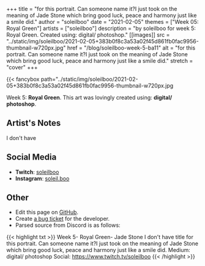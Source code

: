 +++
title =       "for this portrait. Can someone name it?I just took on the meaning of Jade Stone which bring good luck, peace and harmony just like a smile did."
author =      "soleilboo"
date =        "2021-02-05"
themes =      ["Week 05: Royal Green"]
artists =     ["soleilboo"]
description = "by soleilboo for week 5: Royal Green. Created using: digital/ photoshop."
[[images]]
              src = "../static/img/soleilboo/2021-02-05+383b0f8c3a53a02f45d861fb0fac9956-thumbnail-w720px.jpg"
              href = "/blog/soleilboo-week-5-ba11"
              alt = "for this portrait. Can someone name it?I just took on the meaning of Jade Stone which bring good luck, peace and harmony just like a smile did."
              stretch = "cover"
+++


{{< fancybox path="../static/img/soleilboo/2021-02-05+383b0f8c3a53a02f45d861fb0fac9956-thumbnail-w720px.jpg

Week 5: **Royal Green**. This art was lovingly created using: **digital/ photoshop**.

## Artist's Notes

I don't have

## Social Media

- **Twitch**: <a href='https://twitch.tv/soleilboo' target='_blank'>soleilboo</a>
- **Instagram**: <a href='https://instagram.com/soleil.boo' target='_blank'>soleil.boo</a>

## Other

- Edit this page on [GitHub](https://github.com/teaminkling/web-refresh/edit/main/content/blog/soleilboo-week-5-ba11.md).
- Create [a bug ticket](https://github.com/teaminkling/web-refresh/issues/new?assignees=&labels=bug&template=problem-report.md&title=) for the developer.
- Parsed source from Discord is as follows:

{{< highlight txt >}}
Week 5- Royal Green- Jade Stone
I don't have title for this portrait. Can someone name it?I just took on the meaning of Jade Stone which bring good luck, peace and harmony just like a smile did. 
Medium: digital/ photoshop
Social: https://www.twitch.tv/soleilboo
{{< /highlight >}}
